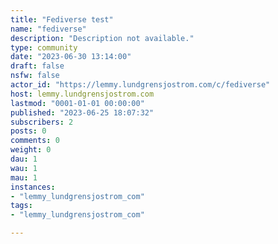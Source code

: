 ```yaml
---
title: "Fediverse test" 
name: "fediverse"
description: "Description not available."
type: community
date: "2023-06-30 13:14:00"
draft: false
nsfw: false
actor_id: "https://lemmy.lundgrensjostrom.com/c/fediverse"
host: lemmy.lundgrensjostrom.com
lastmod: "0001-01-01 00:00:00"
published: "2023-06-25 18:07:32"
subscribers: 2
posts: 0
comments: 0
weight: 0
dau: 1
wau: 1
mau: 1
instances:
- "lemmy_lundgrensjostrom_com"
tags: 
- "lemmy_lundgrensjostrom_com"

---
```

